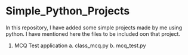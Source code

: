 # Simple_Python_Projects

In this repository, I have added some simple projects made by me using python. I have mentioned here the files to be included oon that project.
1. MCQ Test application
   a. class_mcq.py
   b. mcq_test.py
   
   
